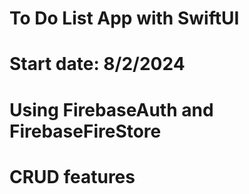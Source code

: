 # To Do List App with SwiftUI

# Start date: 8/2/2024

# Using FirebaseAuth and FirebaseFireStore

# CRUD features
